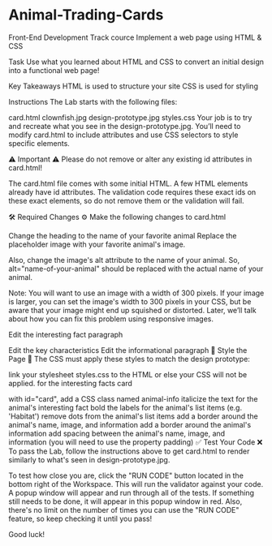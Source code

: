 # Animal-Trading-Cards

Front-End Development Track cource 
Implement a web page using HTML &amp; CSS 

Task
Use what you learned about HTML and CSS to convert an initial design into a functional web page!

Key Takeaways
HTML is used to structure your site
CSS is used for styling
 
Instructions
The Lab starts with the following files:

card.html
clownfish.jpg
design-prototype.jpg
styles.css
Your job is to try and recreate what you see in the design-prototype.jpg. You’ll need to modify card.html to include attributes and use CSS selectors to style specific elements.

⚠️ Important ⚠️
Please do not remove or alter any existing id attributes in card.html!

The card.html file comes with some initial HTML. A few HTML elements already have id attributes. The validation code requires these exact ids on these exact elements, so do not remove them or the validation will fail.

🛠 Required Changes ⚙️
Make the following changes to card.html

Change the heading to the name of your favorite animal
Replace the placeholder image with your favorite animal's image.

Also, change the image's alt attribute to the name of your animal. So, alt="name-of-your-animal" should be replaced with the actual name of your animal.

Note: You will want to use an image with a width of 300 pixels. If your image is larger, you can set the image's width to 300 pixels in your CSS, but be aware that your image might end up squished or distorted. Later, we’ll talk about how you can fix this problem using responsive images.

Edit the interesting fact paragraph

Edit the key characteristics
Edit the informational paragraph
💃 Style the Page 🕺
The CSS must apply these styles to match the design prototype:

link your stylesheet styles.css to the HTML or else your CSS will not be applied.
for the interesting facts card <div> with id="card", add a CSS class named animal-info
italicize the text for the animal's interesting fact
bold the labels for the animal's list items (e.g. 'Habitat')
remove dots from the animal's list items
add a border around the animal's name, image, and information
add a border around the animal's information
add spacing between the animal's name, image, and information (you will need to use the property padding)
✅ Test Your Code ❌
To pass the Lab, follow the instructions above to get card.html to render similarly to what's seen in design-prototype.jpg.

To test how close you are, click the "RUN CODE" button located in the bottom right of the Workspace. This will run the validator against your code. A popup window will appear and run through all of the tests. If something still needs to be done, it will appear in this popup window in red. Also, there's no limit on the number of times you can use the "RUN CODE" feature, so keep checking it until you pass!

Good luck!

